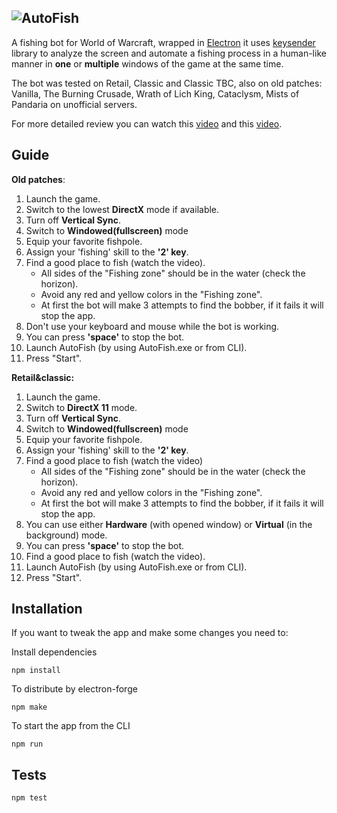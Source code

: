 ## ![AutoFish](https://github.com/olesgeras/AutoFish/blob/fbb466a44022bb45463f65012734c5f7cae92c29/app/img/main-logo.jpg)

A fishing bot for World of Warcraft, wrapped in [Electron](https://github.com/electron/electron) it uses [keysender](https://github.com/Krombik/keysender) library to analyze the screen and automate a fishing process in a human-like manner in **one** or **multiple** windows of the game at the same time.

The bot was tested on Retail, Classic and Classic TBC, also on old patches: Vanilla, The Burning Crusade, Wrath of Lich King, Cataclysm, Mists of Pandaria on unofficial servers.

For more detailed review you can watch this [video](https://www.youtube.com/watch?v=e0D5dBptQUg&ab_channel=olesgeras) and this [video](https://www.youtube.com/olesgeras).

## Guide

**Old patches**:

1. Launch the game.
2. Switch to the lowest **DirectX** mode if available.
3. Turn off **Vertical Sync**.
4. Switch to **Windowed(fullscreen)** mode
5. Equip your favorite fishpole.
6. Assign your 'fishing' skill to the **'2' key**.
7. Find a good place to fish (watch the video).
   - All sides of the "Fishing zone" should be in the water (check the horizon).
   - Avoid any red and yellow colors in the "Fishing zone".
   - At first the bot will make 3 attempts to find the bobber, if it fails it will stop the app.
8. Don't use your keyboard and mouse while the bot is working.
9. You can press **'space'** to stop the bot.
10. Launch AutoFish (by using AutoFish.exe or from CLI).
11. Press "Start".

**Retail&classic:**

1. Launch the game.
2. Switch to **DirectX 11** mode.
3. Turn off **Vertical Sync**.
4. Switch to **Windowed(fullscreen)** mode
5. Equip your favorite fishpole.
6. Assign your 'fishing' skill to the **'2' key**.
7. Find a good place to fish (watch the video)
   - All sides of the "Fishing zone" should be in the water (check the horizon).
   - Avoid any red and yellow colors in the "Fishing zone".
   - At first the bot will make 3 attempts to find the bobber, if it fails it will stop the app.
8. You can use either **Hardware** (with opened window) or **Virtual** (in the background) mode.
9. You can press **'space'** to stop the bot.
10. Find a good place to fish (watch the video).
11. Launch AutoFish (by using AutoFish.exe or from CLI).
12. Press "Start".

## Installation

If you want to tweak the app and make some changes you need to:

Install dependencies

```
npm install
```

To distribute by electron-forge

```
npm make
```

To start the app from the CLI

```
npm run
```

## Tests

```
npm test
```
